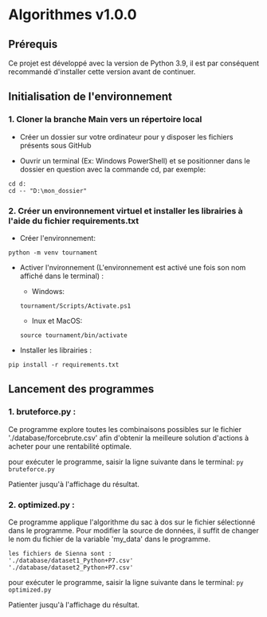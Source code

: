 # **Algorithmes v1.0.0**

## **Prérequis**

Ce projet est développé avec la version de Python 3.9, il est par conséquent recommandé d'installer cette version avant de continuer.


## **Initialisation de l'environnement**

### 1. Cloner la branche Main vers un répertoire local

- Créer un dossier sur votre ordinateur pour y disposer les fichiers présents sous GitHub

- Ouvrir un terminal (Ex: Windows PowerShell) et se positionner dans le dossier en question avec la commande cd, par exemple:

```
cd d:
cd -- "D:\mon_dossier"
```

### 2. Créer un environnement virtuel et installer les librairies à l'aide du fichier requirements.txt

- Créer l'environnement:


`python -m venv tournament`

- Activer l'nvironnement (L'environnement est activé une fois son nom affiché dans le terminal) : 

    - Windows:

    `tournament/Scripts/Activate.ps1` 

    - Inux et MacOS:  

    `source tournament/bin/activate`

- Installer les librairies : 

`pip install -r requirements.txt`


## **Lancement des programmes**

### 1. bruteforce.py :
Ce programme explore toutes les combinaisons possibles sur le fichier './database/forcebrute.csv' afin d'obtenir la meilleure solution d'actions à acheter pour une rentabilité optimale.

pour exécuter le programme, saisir la ligne suivante dans le terminal:
`py bruteforce.py`

Patienter jusqu'à l'affichage du résultat.

### 2. optimized.py :

Ce programme applique l'algorithme du sac à dos sur le fichier sélectionné dans le programme.
Pour modifier la source de données, il suffit de changer le nom du fichier de la variable 'my_data' dans le programme.

```
les fichiers de Sienna sont :
'./database/dataset1_Python+P7.csv'
'./database/dataset2_Python+P7.csv'
```

pour exécuter le programme, saisir la ligne suivante dans le terminal:
`py optimized.py`

Patienter jusqu'à l'affichage du résultat.
